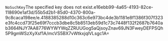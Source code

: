 <?xml version="1.0" encoding="UTF-8"?>
<Error><Code>NoSuchKey</Code><Message>The specified key does not exist.</Message><Key>e16ebb99-4a65-4193-82ce-118690e1af3d/55b5d2b1-85d0-4370-800a-9c8caca198ee/e.4188385288d10c363c6e973bc4de3b1181e8f1386f307f323e3fc4ccd73f25e69f7cccb3dbe8c5b8513eb59d1c73c7448f132f2687b7640ab366</Key><RequestId>4NJY7AA8776WYWYW</RequestId><HostId>qZZRUUGog5aQjsoyZnav69JN3FweyDEFPSQh5P9gmWSzXyXsf1A/mcVS5BX7vWtkxjqlVLsgc1A=</HostId></Error>